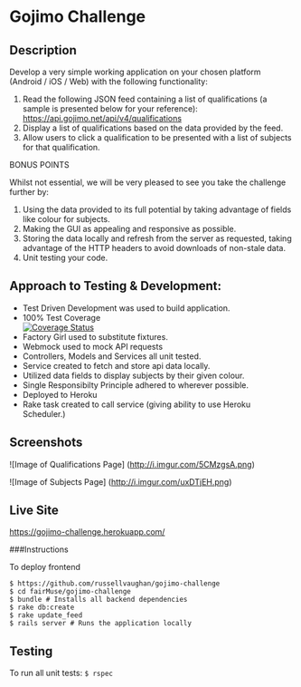 
# Gojimo Challenge

## Description

Develop a very simple working application on your chosen platform (Android / iOS / Web) with the
following functionality:

1. Read the following JSON feed containing a list of qualifications (a sample is presented below
for your reference): https://api.gojimo.net/api/v4/qualifications
2. Display a list of qualifications based on the data provided by the feed.
3. Allow users to click a qualification to be presented with a list of subjects for that qualification.

BONUS POINTS

Whilst not essential, we will be very pleased to see you take the challenge further by:

1. Using the data provided to its full potential by taking advantage of fields like colour for subjects.  
2. Making the GUI as appealing and responsive as possible.  
3. Storing the data locally and refresh from the server as requested, taking advantage of the
HTTP headers to avoid downloads of non-stale data.
4. Unit testing your code.  


## Approach to Testing & Development:

- Test Driven Development was used to build application.
- 100% Test Coverage  
[![Coverage Status](https://coveralls.io/repos/github/russellvaughan/gojimo-challenge/badge.svg?branch=master)](https://coveralls.io/github/russellvaughan/gojimo-challenge?branch=master)
- Factory Girl used to substitute fixtures.
- Webmock used to mock API requests
- Controllers, Models and Services all unit tested.
- Service created to fetch and store api data locally.
- Utilized data fields to display subjects by their given colour.
- Single Responsibilty Principle adhered to wherever possible.
- Deployed to Heroku
- Rake task created to call service (giving ability to use Heroku Scheduler.)

## Screenshots

![Image of Qualifications Page]
(http://i.imgur.com/5CMzgsA.png)

![Image of Subjects Page]
(http://i.imgur.com/uxDTjEH.png)

## Live Site

https://gojimo-challenge.herokuapp.com/

###Instructions

To deploy frontend

```
$ https://github.com/russellvaughan/gojimo-challenge
$ cd fairMuse/gojimo-challenge
$ bundle # Installs all backend dependencies
$ rake db:create
$ rake update_feed 
$ rails server # Runs the application locally
```

## Testing

To run all unit tests: 
```$ rspec```
